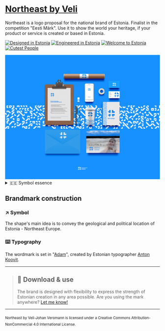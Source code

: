 # [Northeast by Veli](http://veli.ee/northeast/)
Northeast is a logo proposal for the national brand of Estonia. Finalist in the competition "Eesti Märk". Use it to show the world your heritage, if your product or service is created or based in Estonia. 

<a href="http://veli.ee/northeast"><img src="http://veli.ee/northeast/logo.php?type=designed&c1=808080" alt="Designed in Estonia" height="64"></a>
<a href="http://veli.ee/northeast"><img src="http://veli.ee/northeast/logo.php?type=engineered&c1=808080" alt="Engineered in Estonia" height="64"></a>
<a href="http://veli.ee/northeast"><img src="http://veli.ee/northeast/logo.php?type=welcome%20to&c1=808080" alt="Welcome to Estonia" height="64"></a>
<a href="http://veli.ee/northeast"><img src="http://veli.ee/northeast/logo.php?type=cutest%20people&c1=808080" alt="Cutest People" height="64"></a>


<img src="splash.png">


<details>
  <summary>🇪🇪 Symbol essence</summary>

## Symbol essence
* Northeast location
*    Cardinal points
*    Cornflower
*    Sun wheel
*    National motif
*    Snowflake
*    Nordic Cross
*    Movement / Engergy
*    Centered
*    Focus
*    IT / click
*    Pixel / digital
*    Cursor
*    Etno / seto
*    Jews' harp
*    Brooch
*    #hashtag
*    Modern / Startup
*    Cross-stich
*    Grain
  
</details>


## Brandmark construction
### ↗️ Symbol
The shape's main idea is to convey the geological and political location of Estonia - Northeast Europe.
### ⌨️ Typography
The wordmark is set in "[Adam](https://www.fatype.com/typefaces/adam)", created by Estonian typographer [Anton Koovit](http://www.korkork.com). 

---

> ## 💾 Download & use
> The brand is designed with flexibility to express the strength of Estonian creation in any area possible. 
> Are you using the mark anywhere? [Let me know!](mailto:northeast@veli.ee)

---

<sub>Northeast by Veli-Johan Veromann is licensed under a Creative Commons Attribution-NonCommercial 4.0 International License. </sub>

